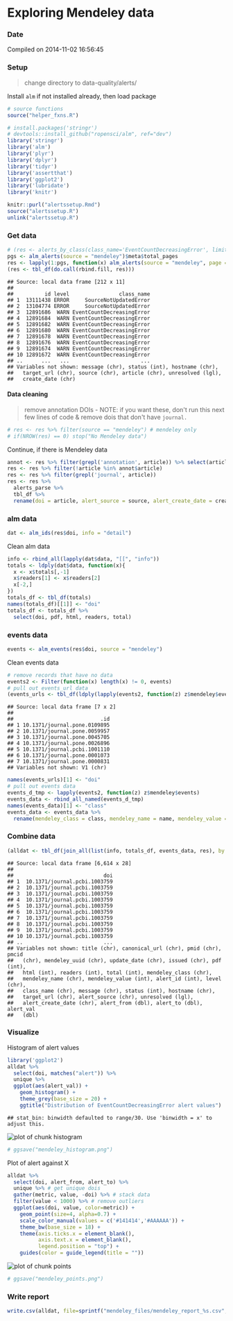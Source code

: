 Exploring Mendeley data
========================================================



### Date 

Compiled on 2014-11-02 16:56:45

### Setup

> change directory to data-quality/alerts/


Install `alm` if not installed already, then load package


```r
# source functions
source("helper_fxns.R")

# install.packages('stringr')
# devtools::install_github("ropensci/alm", ref="dev")
library('stringr')
library('alm')
library('plyr')
library('dplyr')
library('tidyr')
library('assertthat')
library('ggplot2')
library('lubridate')
library('knitr')
```


```r
knitr::purl("alertssetup.Rmd")
source("alertssetup.R")
unlink("alertssetup.R")
```

### Get data


```r
# (res <- alerts_by_class(class_name='EventCountDecreasingError', limit=10000L))
pgs <- alm_alerts(source = "mendeley")$meta$total_pages
res <- lapply(1:pgs, function(x) alm_alerts(source = "mendeley", page = x)$data)
(res <- tbl_df(do.call(rbind.fill, res)))
```

```
## Source: local data frame [212 x 11]
## 
##          id level                class_name
## 1  13111438 ERROR     SourceNotUpdatedError
## 2  13104774 ERROR     SourceNotUpdatedError
## 3  12891686  WARN EventCountDecreasingError
## 4  12891684  WARN EventCountDecreasingError
## 5  12891682  WARN EventCountDecreasingError
## 6  12891680  WARN EventCountDecreasingError
## 7  12891678  WARN EventCountDecreasingError
## 8  12891676  WARN EventCountDecreasingError
## 9  12891674  WARN EventCountDecreasingError
## 10 12891672  WARN EventCountDecreasingError
## ..      ...   ...                       ...
## Variables not shown: message (chr), status (int), hostname (chr),
##   target_url (chr), source (chr), article (chr), unresolved (lgl),
##   create_date (chr)
```

#### Data cleaning

> remove annotation DOIs - NOTE: if you want these, don't run this next few lines of code & remove dois that don't have `journal.`


```r
# res <- res %>% filter(source == "mendeley") # mendeley only
# if(NROW(res) == 0) stop("No Mendeley data")
```

Continue, if there is Mendeley data


```r
annot <- res %>% filter(grepl('annotation', article)) %>% select(article) 
res <- res %>% filter(!article %in% annot$article)
res <- res %>% filter(grepl('journal', article))
res <- res %>%
  alerts_parse %>% 
  tbl_df %>%
  rename(doi = article, alert_source = source, alert_create_date = create_date, alert_id = id, alert_val = val, alert_from = from, alert_to = to)
```

### alm data


```r
dat <- alm_ids(res$doi, info = "detail")
```

Clean alm data


```r
info <- rbind_all(lapply(dat$data, "[[", "info"))
totals <- ldply(dat$data, function(x){ 
  x <- x$totals[,-1]
  x$readers[1] <- x$readers[2]
  x[-2,]
})
totals_df <- tbl_df(totals)
names(totals_df)[[1]] <- "doi"
totals_df <- totals_df %>%
  select(doi, pdf, html, readers, total)
```

### events data


```r
events <- alm_events(res$doi, source = "mendeley")
```

Clean events data


```r
# remove records that have no data
events2 <- Filter(function(x) length(x) != 0, events)
# pull out events_url data
(events_urls <- tbl_df(ldply(lapply(events2, function(z) z$mendeley$events_url))))
```

```
## Source: local data frame [7 x 2]
## 
##                            .id
## 1 10.1371/journal.pone.0109895
## 2 10.1371/journal.pone.0059957
## 3 10.1371/journal.pone.0045705
## 4 10.1371/journal.pone.0026896
## 5 10.1371/journal.pcbi.1001110
## 6 10.1371/journal.pone.0001073
## 7 10.1371/journal.pone.0000831
## Variables not shown: V1 (chr)
```

```r
names(events_urls)[1] <- "doi"
# pull out events data
events_d_tmp <- lapply(events2, function(z) z$mendeley$events)
events_data <- rbind_all_named(events_d_tmp)
names(events_data)[1] <- "class"
events_data <- events_data %>%
  rename(mendeley_class = class, mendeley_name = name, mendeley_value = value)
```

### Combine data


```r
(alldat <- tbl_df(join_all(list(info, totals_df, events_data, res), by = "doi")))
```

```
## Source: local data frame [6,614 x 28]
## 
##                             doi
## 1  10.1371/journal.pcbi.1003759
## 2  10.1371/journal.pcbi.1003759
## 3  10.1371/journal.pcbi.1003759
## 4  10.1371/journal.pcbi.1003759
## 5  10.1371/journal.pcbi.1003759
## 6  10.1371/journal.pcbi.1003759
## 7  10.1371/journal.pcbi.1003759
## 8  10.1371/journal.pcbi.1003759
## 9  10.1371/journal.pcbi.1003759
## 10 10.1371/journal.pcbi.1003759
## ..                          ...
## Variables not shown: title (chr), canonical_url (chr), pmid (chr), pmcid
##   (chr), mendeley_uuid (chr), update_date (chr), issued (chr), pdf (int),
##   html (int), readers (int), total (int), mendeley_class (chr),
##   mendeley_name (chr), mendeley_value (int), alert_id (int), level (chr),
##   class_name (chr), message (chr), status (int), hostname (chr),
##   target_url (chr), alert_source (chr), unresolved (lgl),
##   alert_create_date (chr), alert_from (dbl), alert_to (dbl), alert_val
##   (dbl)
```

### Visualize

Histogram of alert values


```r
library('ggplot2')
alldat %>%
  select(doi, matches("alert")) %>%
  unique %>%
  ggplot(aes(alert_val)) + 
    geom_histogram() + 
    theme_grey(base_size = 20) +
    ggtitle("Distribution of EventCountDecreasingError alert values")
```

```
## stat_bin: binwidth defaulted to range/30. Use 'binwidth = x' to adjust this.
```

![plot of chunk histogram](figure/histogram-1.png) 

```r
# ggsave("mendeley_histogram.png")
```

Plot of alert against X


```r
alldat %>%
  select(doi, alert_from, alert_to) %>%
  unique %>% # get unique dois
  gather(metric, value, -doi) %>% # stack data
  filter(value < 1000) %>% # remove outliers
  ggplot(aes(doi, value, color=metric)) +
    geom_point(size=4, alpha=0.7) +
    scale_color_manual(values = c('#141414','#AAAAAA')) +
    theme_bw(base_size = 18) +
    theme(axis.ticks.x = element_blank(), 
          axis.text.x = element_blank(),
          legend.position = "top") +
    guides(color = guide_legend(title = ""))
```

![plot of chunk points](figure/points-1.png) 

```r
# ggsave("mendeley_points.png")
```

### Write report


```r
write.csv(alldat, file=sprintf("mendeley_files/mendeley_report_%s.csv", Sys.Date()), row.names=FALSE)
```

